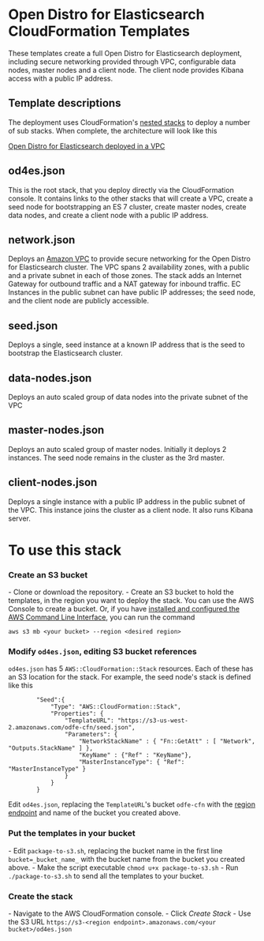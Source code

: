 # Open Distro for Elasticsearch CloudFormation Templates

These templates create a full Open Distro for Elasticsearch deployment, including secure networking provided through VPC, configurable data nodes, master  nodes and a client node. The client node provides Kibana access with a public IP  address.

## Template descriptions

The deployment uses CloudFormation's [nested stacks](https://docs.aws.amazon.com/AWSCloudFormation/latest/UserGuide/using-cfn-nested-stacks.html) to deploy a number of sub stacks. When complete, the architecture will look like this

[Open Distro for Elasticsearch deployed in a VPC](https://github.com/Jon-AtAWS/community/blob/master/cloudformation-deployment/arch.png)

## od4es.json

This is the root stack, that you deploy directly via the CloudFormation console. It contains links to the other stacks that will create a VPC, create a seed node for bootstrapping an ES 7 cluster, create master nodes, create data nodes, and create a client node with a public IP address.

## network.json

Deploys an [Amazon VPC](https://aws.amazon.com/vpc/) to provide secure networking for the Open Distro for Elasticsearch cluster. The VPC spans 2 availability zones, with a public and a private subnet in each of those zones. The stack adds an Internet Gateway for outbound traffic and a NAT gateway for inbound traffic. EC Instances in the public subnet can have public IP addresses; the seed node, and the client node are publicly accessible.

## seed.json

Deploys a single, seed instance at a known IP address that is the seed to bootstrap the Elasticsearch cluster.

## data-nodes.json

Deploys an auto scaled group of data nodes into the private subnet of the VPC

## master-nodes.json

Deploys an auto scaled group of master nodes. Initially it deploys 2 instances. The seed node remains in the cluster as the 3rd master.

## client-nodes.json

Deploys a single instance with a public IP address in the public subnet of the VPC. This instance joins the cluster as a client node. It also runs Kibana server.

# To use this stack

### Create an S3 bucket

\- Clone or download the repository.
\- Create an S3 bucket to hold the templates, in the region you want to deploy the stack.  You can use the AWS Console to create a bucket. Or, if you have [installed and configured the AWS Command Line Interface](https://docs.aws.amazon.com/cli/latest/userguide/cli-chap-install.html), you can run the command  

```aws s3 mb <your bucket> --region <desired region>```

### Modify `od4es.json`, editing S3 bucket references

`od4es.json` has 5 `AWS::CloudFormation::Stack` resources. Each of these has an S3 location for the stack. For example, the seed node's stack is defined like this

```
        "Seed":{
            "Type": "AWS::CloudFormation::Stack",
            "Properties": {
                "TemplateURL": "https://s3-us-west-2.amazonaws.com/odfe-cfn/seed.json",
                "Parameters": {
                    "NetworkStackName" : { "Fn::GetAtt" : [ "Network", "Outputs.StackName" ] },
                    "KeyName" : {"Ref" : "KeyName"},
                    "MasterInstanceType": { "Ref": "MasterInstanceType" }
                }
            }
        }
```

Edit `od4es.json`, replacing the `TemplateURL`'s bucket `odfe-cfn` with the [region endpoint](https://docs.aws.amazon.com/general/latest/gr/rande.html) and name of the bucket you created above.

### Put the templates in your bucket

\- Edit `package-to-s3.sh`, replacing the bucket name in the first line `bucket=_bucket_name_` with the bucket name from the bucket you created above. 
\- Make the script executable `chmod u+x package-to-s3.sh`
\- Run `./package-to-s3.sh` to send all the templates to your bucket.

### Create the stack

\- Navigate to the AWS CloudFormation console.
\- Click *Create Stack*
\- Use the S3 URL `https://s3-<region endpoint>.amazonaws.com/<your bucket>/od4es.json`

